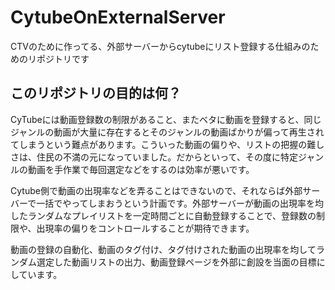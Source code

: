 # CytubeOnExternalServer
CTVのために作ってる、外部サーバーからcytubeにリスト登録する仕組みのためのリポジトリです

## このリポジトリの目的は何？

CyTubeには動画登録数の制限があること、またベタに動画を登録すると、同じジャンルの動画が大量に存在するとそのジャンルの動画ばかりが偏って再生されてしまうという難点があります。こういった動画の偏りや、リストの把握の難しさは、住民の不満の元になっていました。だからといって、その度に特定ジャンルの動画を手作業で毎回選定などをするのは効率が悪いです。

Cytube側で動画の出現率などを弄ることはできないので、それならば外部サーバーで一括でやってしまおうという計画です。外部サーバーが動画の出現率を均したランダムなプレイリストを一定時間ごとに自動登録することで、登録数の制限や、出現率の偏りをコントロールすることが期待できます。

動画の登録の自動化、動画のタグ付け、タグ付けされた動画の出現率を均してランダム選定した動画リストの出力、動画登録ページを外部に創設を当面の目標にしています。
